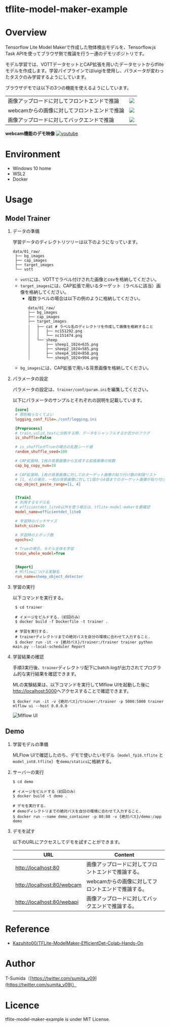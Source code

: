 # tflite-model-maker-example
# Overview
Tensorflow Lite Model Makerで作成した物体検出モデルを、Tensorflow.js Task APIを使ってブラウザ側で推論を行う一連のデモリポジトリです。

モデル学習では、VOTTデータセットとCAP拡張を用いたデータセットからtfliteモデルを作成します。学習パイプラインではluigiを使用し、パラメータが変わったタスクのみ学習するようにしています。

ブラウザデモでは以下の3つの機能を使えるようにしています。

|||
|---|---|
|画像アップロードに対してフロントエンドで推論| ![](./docs/post_front.png)|
|webcamからの画像に対してフロントエンドで推論| ![](./docs/webcam_front.png)|
|画像アップロードに対してバックエンドで推論| ![](./docs/post_webapi.png)|


**webcam機能のデモ映像**
[![youtube](http://img.youtube.com/vi/U8f_jOCZtfg/0.jpg)](https://www.youtube.com/watch?v=U8f_jOCZtfg)

# Environment

- Windows 10 home
- WSL2
- Docker

# Usage

## Model Trainer

1. データの準備
   
   学習データのディレクトリツリーは以下のようになっています。
   ```
   data/01_raw/
    ├── bg_images
    ├── cap_images
    ├── target_images
    └── vott

   ```

   - ```vott```には、VOTTでラベル付けされた画像とcsvを格納してください。
   - ```target_images```には、CAP拡張で用いるターゲット（ラベルに該当）画像を格納してください。
     - 複数ラベルの場合は以下の例のように格納してください。
        ```
        data/01_raw/
        ├── bg_images
        ├── cap_images
        ├── target_images
        │   ├── cat # ラベル名のディレクトリを作成して画像を格納すること
        │   │   ├── nc151292.png
        │   │   └── nc151474.png
        │   └── sheep
        │       ├── sheep1_1024×635.png
        │       ├── sheep2_1024×585.png
        │       ├── sheep4_1024×858.png
        │       └── sheep5_1024×994.png
        ```
   - ```bg_images```には、CAP拡張で用いる背景画像を格納してください。

2. パラメータの設定
   
   パラメータの設定は、```trainer/conf/param.ini```を編集してください。
   
   以下にパラメータのサンプルとそれぞれの説明を記載しています。

   ```ini
    [core]
    # 原則触らなくてよい
    logging_conf_file=./conf/logging.ini

    [Preprocess]
    # train,valid,testに分割する際、データをシャッフルするか否かのフラグ
    is_shuffle=False

    # is_shuffleがTrueの場合の乱数シード値
    random_shuffle_seed=100

    # CAP拡張時、1枚の背景画像から生成する拡張画像の枚数
    cap_bg_copy_num=10

    # CAP拡張時、1枚の背景画像に対してのターゲット画像の貼り付け数の制限リスト
    # [1, 4]の場合、一枚の背景画像に対して1個から4個までのターゲット画像が貼り付けられる。
    cap_object_paste_range=[1, 4]


    [Train]
    # 利用するモデル名
    # efficientdet_lite0以外を使う場合は、tflite-model-makerを要確認
    model_name=efficientdet_lite0

    # 学習時のバッチサイズ
    batch_size=10

    # 学習時のエポック数
    epochs=2

    # Trueの場合、モデル全体を学習
    train_whole_model=True


    [Report]
    # Mlflowにつける実験名
    run_name=sheep_object_detector
   ```
3. 学習の実行
   
   以下コマンドを実行する。
   ```shell
    $ cd trainer

    # イメージをビルドする.（初回のみ）
    $ docker build -f Dockerfile -t trainer .

    # 学習を実行する.
    # trainerディレクトリまでの絶対パスを自分の環境に合わせて入力すること.
    $ docker run -it -v {絶対パス}/trainer:/trainer trainer python main.py --local-scheduler Report
   ```
4. 学習結果の確認

   手順3実行後、```trainer```ディレクトリ配下にbatch.logが出力されてプログラム的な実行結果を確認できます。
   
   MLの実験結果は、以下コマンドを実行してMlflow UIを起動した後に[http://localhost:5000](http://localhost:5000)へアクセスすることで確認できます。
   ```
   $ docker run -it -v {絶対パス}/trainer:/trainer -p 5000:5000 trainer mlflow ui --host 0.0.0.0
   ```

   ![Mlflow UI](./docs/mlflow.png)


## Demo
1. 学習モデルの準備
   
   MLFlow UIで確認したのち、デモで使いたいモデル（```model_fp16.tflite``` と ```model_int8.tflite```）を```demo/statics```に格納する。

2. サーバーの実行
   ```shell
   $ cd demo

   # イメージをビルドする（初回のみ）
   $ docker build -t demo .

   # デモを実行する.
   # demoディレクトリまでの絶対パスを自分の環境に合わせて入力すること.
   $ docker run --name demo_container -p 80:80 -v {絶対パス}/demo:/app demo
   ```

3. デモを試す
   
   以下のURLにアクセスしてデモを試すことができます。

   | URL | Content |
   |---|---|
   |[http://localhost:80](http://localhost:80)| 画像アップロードに対してフロントエンドで推論する。 |
   |[http://localhost:80/webcam](http://localhost:80/webcam)| webcamからの画像に対してフロントエンドで推論する。 |
   |[http://localhost:80/webapi](http://localhost:80/webapi)| 画像アップロードに対してバックエンドで推論する。 |


# Reference
- [Kazuhito00/TFLite-ModelMaker-EfficientDet-Colab-Hands-On](https://github.com/Kazuhito00/TFLite-ModelMaker-EfficientDet-Colab-Hands-On)

# Author

T-Sumida（[https://twitter.com/sumita_v09](https://twitter.com/sumita_v09)）

# Licence
tflite-model-maker-example is under MIT License.